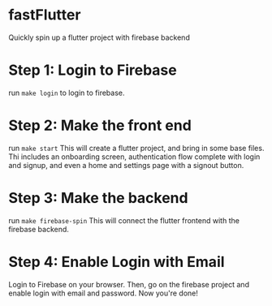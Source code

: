 # fastFlutter
Quickly spin up a flutter project with firebase backend

# Step 1: Login to Firebase
run `make login` to login to firebase. 

# Step 2: Make the front end
run `make start`
This will create a flutter project, and bring in some base files. Thi includes an onboarding screen, authentication flow complete with login and signup, 
and even a home and settings page with a signout button. 

# Step 3: Make the backend
run `make firebase-spin`
This will connect the flutter frontend with the firebase backend. 

# Step 4: Enable Login with Email
Login to Firebase on your browser. Then, go on the firebase project and enable login with email and password. Now you're done! 
